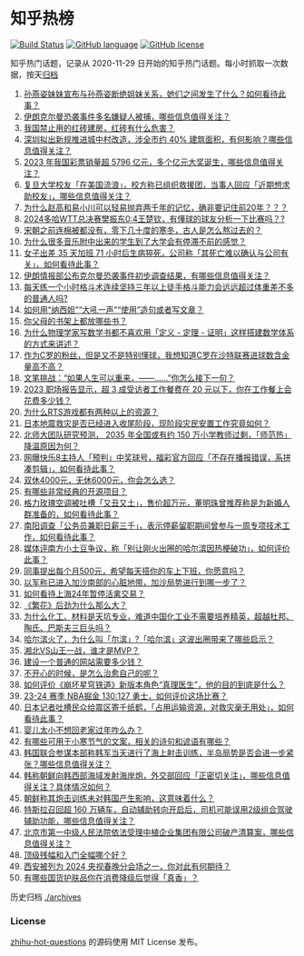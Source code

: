 # 知乎热榜
[![Build Status](https://github.com/ToWeLong/zhihu-hot-questions/workflows/CI/badge.svg)](https://github.com/ToWeLong/zhihu-hot-questions/actions)
[![GitHub language](https://img.shields.io/badge/language-golang-orange.svg)](https://golang.org/)
[![GitHub license](https://img.shields.io/github/license/ToWeLong/zhihu-hot-questions)](https://github.com/ToWeLong/zhihu-hot-questions/blob/main/LICENSE)

知乎热门话题，记录从 2020-11-29 日开始的知乎热门话题。每小时抓取一次数据，按天[归档](./archives)

<!-- BEGIN -->

1. [孙燕姿妹妹宣布与孙燕姿断绝姐妹关系，她们之间发生了什么？如何看待此事？](https://www.zhihu.com/question/638228768)
1. [伊朗克尔曼恐袭事件多名嫌疑人被捕，哪些信息值得关注？](https://www.zhihu.com/question/638193179)
1. [我国禁止用的红砖建房，红砖有什么危害？](https://www.zhihu.com/question/638126520)
1. [深圳拟出新规推进城中村改造，涉全市约 40% 建筑面积，有何影响？哪些信息值得关注？](https://www.zhihu.com/question/638215306)
1. [2023 年我国彩票销量超 5796 亿元，多个亿元大奖诞生，哪些信息值得关注？](https://www.zhihu.com/question/638174433)
1. [复旦大学校友「在美国流浪」，校方称已组织救援团，当事人回应「近期想求助校友」，哪些信息值得关注？](https://www.zhihu.com/question/638175205)
1. [为什么赵高和易小川可以轻易抛弃两千年的记忆，确非要记住前20年？？？](https://www.zhihu.com/question/637648894)
1. [2024多哈WTT总决赛樊振东0:4王楚钦，有懂球的球友分析一下比赛吗？?](https://www.zhihu.com/question/638272872)
1. [宋朝之前连棉被都没有，零下几十度的寒冬，古人是怎么熬过去的？](https://www.zhihu.com/question/637934776)
1. [为什么很多音乐附中出来的学生到了大学会有停滞不前的感觉？](https://www.zhihu.com/question/637546823)
1. [女子出差 35 天加班 71 小时后生病猝死，公司称「其死亡难以确认与公司有关」，如何看待此事？](https://www.zhihu.com/question/637982789)
1. [伊朗情报部公布克尔曼恐袭事件初步调查结果，有哪些信息值得关注？](https://www.zhihu.com/question/638292490)
1. [每天练一个小时格斗术连续坚持三年以上徒手格斗能力会远远超过体重差不多的普通人吗?](https://www.zhihu.com/question/636593933)
1. [如何用“纳西妲”“大吼一声”“使用”造句或者写文章？](https://www.zhihu.com/question/637933362)
1. [你父母的书架上都放哪些书？](https://www.zhihu.com/question/637474436)
1. [为什么物理学家写数学书都不喜欢用「定义 - 定理 - 证明」这样搭建数学体系的方式来讲述？](https://www.zhihu.com/question/37114324)
1. [作为C罗的粉丝，但是又不是特别懂球，我想知道C罗在沙特联赛进球数含金量高不高？](https://www.zhihu.com/question/638129057)
1. [文笔挑战：“如果人生可以重来，——……”你怎么接下一句？](https://www.zhihu.com/question/638171203)
1. [2023 职场报告显示，超 3 成受访者工作餐费在 20 元以下，你在工作餐上会花费多少钱？](https://www.zhihu.com/question/637086044)
1. [为什么RTS游戏都有两种以上的资源？](https://www.zhihu.com/question/637630009)
1. [日本地震救灾是否已经进入收尾阶段，现阶段灾民安置工作究竟如何？](https://www.zhihu.com/question/638008428)
1. [北师大团队研究预测， 2035 年全国或有约 150 万小学教师过剩，「师范热」降温原因为何？](https://www.zhihu.com/question/637953848)
1. [网曝快乐8主持人「预判」中奖球号，福彩官方回应「不存在播报错误，系拼凑剪辑」，如何看待此事？](https://www.zhihu.com/question/638177299)
1. [双休4000元，无休6000元，你会怎么选？](https://www.zhihu.com/question/634449132)
1. [有哪些非常经典的开源项目？](https://www.zhihu.com/question/636803751)
1. [格力玫瑰空调被吐槽「又丑又土」，售价超万元，董明珠曾推荐称是为新婚人群准备的，如何看待此事？](https://www.zhihu.com/question/638121800)
1. [南阳调查「公务员兼职日薪三千」，表示停薪留职期间曾参与一周专项技术工作，如何看待此事？](https://www.zhihu.com/question/638136936)
1. [媒体评南方小土豆争议，称「别让刚火出圈的哈尔滨因热梗破功」，如何评价此事？](https://www.zhihu.com/question/637951079)
1. [同事提出每个月500元，希望每天搭你的车上下班，你愿意吗？](https://www.zhihu.com/question/637065833)
1. [以军称已进入加沙南部的心脏地带，加沙局势进行到哪一步了？](https://www.zhihu.com/question/633566925)
1. [如何看待上海24年暂停活禽交易？](https://www.zhihu.com/question/637968001)
1. [《繁花》后劲为什么那么大？](https://www.zhihu.com/question/637716021)
1. [为什么化工、材料是天坑专业，难道中国化工业不需要培养精英，超越杜邦、陶氏、巴斯夫三巨头吗？](https://www.zhihu.com/question/637424853)
1. [哈尔滨火了，为什么叫「尔滨」?「哈尔滨」这波出圈带来了哪些启示？](https://www.zhihu.com/question/638159864)
1. [湘北VS山王一战，谁才是MVP？](https://www.zhihu.com/question/52263433)
1. [建设一个普通的网站需要多少钱？](https://www.zhihu.com/question/19901119)
1. [不开心的时候，是怎么治愈自己的呢？](https://www.zhihu.com/question/629532175)
1. [如何评价《崩坏星穹铁道》新版本角色“真理医生”，他的目的到底是什么？](https://www.zhihu.com/question/637298596)
1. [23-24 赛季 NBA掘金 130:127 勇士，如何评价这场比赛？](https://www.zhihu.com/question/638133216)
1. [日本记者吐槽民众给震区寄千纸鹤，「占用运输资源，对救灾毫无用处」，如何看待此事？](https://www.zhihu.com/question/638128946)
1. [婴儿太小不想回老家过年咋么办？](https://www.zhihu.com/question/637684336)
1. [有哪些可用于小寒节气的文案，相关的诗句和谚语有哪些？](https://www.zhihu.com/question/414931713)
1. [韩国联合参谋本部称韩军当天进行了海上射击训练，半岛局势是否会进一步紧张？哪些信息值得关注？](https://www.zhihu.com/question/638181884)
1. [韩称朝鲜向韩西部海域发射海岸炮，外交部回应「正密切关注」，哪些信息值得关注？具体情况如何？](https://www.zhihu.com/question/638176525)
1. [朝鲜称其炮击训练未对韩国产生影响，这意味着什么？](https://www.zhihu.com/question/638205911)
1. [特斯拉召回超 160 万辆车，自动辅助转向开启后，司机可能误用2级组合驾驶辅助功能，哪些信息值得关注？](https://www.zhihu.com/question/638175499)
1. [北京市第一中级人民法院依法受理中植企业集团有限公司破产清算案，哪些信息值得关注？](https://www.zhihu.com/question/638185478)
1. [顶级残幅和入门全幅哪个好？](https://www.zhihu.com/question/527148736)
1. [西安被列为 2024 央视春晚分会场之一，你对此有何期待？](https://www.zhihu.com/question/638132530)
1. [有哪些国货护肤品你在消费降级后觉得「真香」？](https://www.zhihu.com/question/637633430)

<!-- END -->

历史归档 [./archives](./archives)


### License
[zhihu-hot-questions](https://github.com/towelong/zhihu-hot-questions) 的源码使用 MIT License 发布。